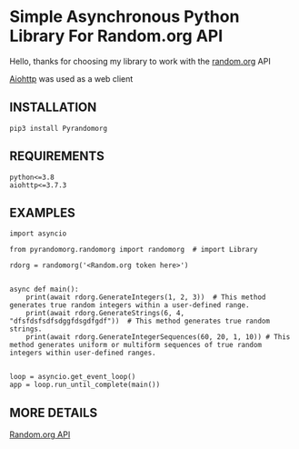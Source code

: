 Simple Asynchronous Python Library For Random.org API
===============

Hello, thanks for choosing my library to work with the [random.org](http://api.random.org) API

[Aiohttp](https://github.com/aio-libs/aiohttp) was used as a web client

INSTALLATION
------------

`pip3 install Pyrandomorg`

REQUIREMENTS
-----------

```
python<=3.8
aiohttp<=3.7.3
```

EXAMPLES
---------
```
import asyncio

from pyrandomorg.randomorg import randomorg  # import Library

rdorg = randomorg('<Random.org token here>')


async def main():
    print(await rdorg.GenerateIntegers(1, 2, 3))  # This method generates true random integers within a user-defined range.
    print(await rdorg.GenerateStrings(6, 4, "dfsfdsfsdfsdggfdsgdfgdf"))  # This method generates true random strings.
    print(await rdorg.GenerateIntegerSequences(60, 20, 1, 10)) # This method generates uniform or multiform sequences of true random integers within user-defined ranges.


loop = asyncio.get_event_loop()
app = loop.run_until_complete(main())
```

MORE DETAILS
------------
[Random.org API](https://api.random.org/json-rpc/4/basic)